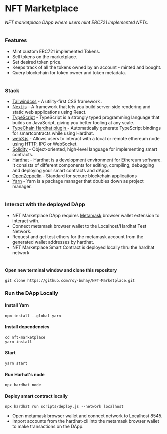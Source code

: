 # NFT Marketplace
<i>NFT marketplace DApp where users mint ERC721 implemented NFTs.</i>
#
### Features
- Mint custom ERC721 implemented Tokens.
- Sell tokens on the marketplace.
- Set desired token price.
- Keeps track of all the tokens owned by an account - minted and bought.
- Query blockchain for token owner and token metadata.
#
### Stack
- [Tailwindcss](https://tailwindcss.com/) - A utility-first CSS framework .
- [Next.js](https://nextjs.org/) - A framework that lets you build server-side rendering and static web applications using React.
- [TypeScript](https://www.typescriptlang.org/) - TypeScript is a strongly typed programming language that builds on JavaScript, giving you better tooling at any scale.
- [TypeChain Hardhat plugin ](https://github.com/ethereum-ts/TypeChain/tree/master/packages/hardhat) - Automatically generate TypeScript bindings for smartcontracts while using Hardhat.
- [web3.js](https://web3js.readthedocs.io/en/v1.3.4/) - Allows users to interact with a local or remote ethereum node using HTTP, IPC or WebSocket.
- [Solidity](https://docs.soliditylang.org/en/v0.7.6/) - Object-oriented, high-level language for implementing smart contracts.
- [Hardhat](https://hardhat.org/) - Hardhat is a development environment for Ethereum software. It consists of different components for editing, compiling, debugging and deploying your smart contracts and dApps.
- [OpenZeppelin](https://docs.openzeppelin.com/contracts/4.x/) - Standard for secure blockchain applications
- [Yarn](https://yarnpkg.com/) - Yarn is a package manager that doubles down as project manager.
#
### Interact with the deployed DApp
- NFT Marketplace DApp requires [Metamask](https://metamask.io/) browser wallet extension to interact with.
- Connect metamask browser wallet to the Localhost/Hardhat Test Network.
- Request and get test ethers for the metamask account from the generated wallet addresses by hardhat.
- NFT Marketplace Smart Contract is deployed locally thru the hardhat network 
#
#### Open new terminal window and clone this repository
```
git clone https://github.com/roy-buhay/NFT-Marketplace.git
```
### Run the DApp Locally
#### Install Yarn 
```
npm install --global yarn
```
#### Install dependencies
```
cd nft-marketplace
yarn install
```
#### Start
```
yarn start
```
#### Run Harhat's node
```
npx hardhat node
```
#### Deploy smart contract locally
```
npx hardhat run scripts/deploy.js --network localhost
```
- Open metamask browser wallet and connect network to Localhost 8545.
- Import accounts from the hardhat-cli into the metamask browser wallet to make transactions on the DApp.